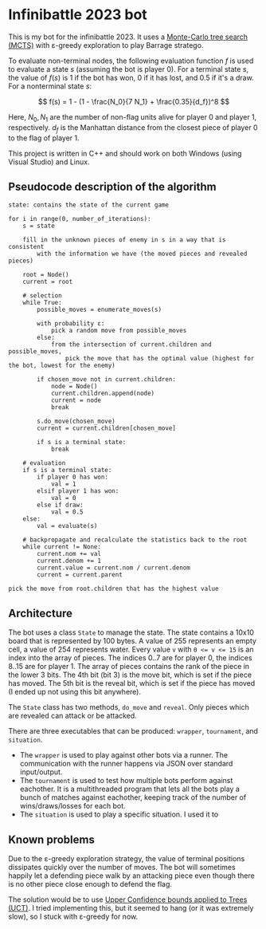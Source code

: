 # Infinibattle 2023 bot

This is my bot for the infinibattle 2023. It uses a [Monte-Carlo tree search (MCTS)](https://en.wikipedia.org/wiki/Monte_Carlo_tree_search) with ε-greedy exploration to play Barrage stratego.

To evaluate non-terminal nodes, the following evaluation function $f$ is used to evaluate a state $s$ (assuming the bot is player 0). For a terminal state $s$, the value of $f(s)$ is 1 if the bot has won, 0 if it has lost, and 0.5 if it's a draw. For a nonterminal state $s$:

$$ f(s) = 1 - (1 - \frac{N_0}{7 N_1} + \frac{0.35}{d_f})^8 $$

Here, $N_0, N_1$ are the number of non-flag units alive for player 0 and player 1, respectively. $d_f$ is the Manhattan distance from the closest piece of player 0 to the flag of player 1.

This project is written in C++ and should work on both Windows (using Visual Studio) and Linux.


## Pseudocode description of the algorithm

```
state: contains the state of the current game

for i in range(0, number_of_iterations):
    s = state
    
    fill in the unknown pieces of enemy in s in a way that is consistent
        with the information we have (the moved pieces and revealed pieces)

    root = Node()
    current = root
    
    # selection
    while True:
        possible_moves = enumerate_moves(s)
        
        with probability ε:
            pick a random move from possible_moves
        else:
            from the intersection of current.children and possible_moves,
                pick the move that has the optimal value (highest for the bot, lowest for the enemy)
        
        if chosen_move not in current.children:
            node = Node()
            current.children.append(node)
            current = node
            break
        
        s.do_move(chosen_move)
        current = current.children[chosen_move]
        
        if s is a terminal state:
            break
    
    # evaluation
    if s is a terminal state:
        if player 0 has won:
            val = 1
        elsif player 1 has won:
            val = 0
        else if draw:
            val = 0.5
    else:
        val = evaluate(s)
    
    # backpropagate and recalculate the statistics back to the root
    while current != None:
        current.nom += val
        current.denom += 1
        current.value = current.nom / current.denom
        current = current.parent

pick the move from root.children that has the highest value
```

## Architecture

The bot uses a class `State` to manage the state. The state contains a 10x10 board that is represented by 100 bytes. A value of 255 represents an empty cell, a value of 254 represents water. Every value `v` with `0 <= v <= 15` is an index into the array of pieces. The indices 0..7 are for player 0, the indices 8..15 are for player 1. The array of pieces contains the rank of the piece in the lower 3 bits. The 4th bit (bit 3) is the move bit, which is set if the piece has moved. The 5th bit is the reveal bit, which is set if the piece has moved (I ended up not using this bit anywhere).

The `State` class has two methods, `do_move` and `reveal`. Only pieces which are revealed can attack or be attacked.

There are three executables that can be produced: `wrapper`, `tournament`, and `situation`.
  - The `wrapper` is used to play against other bots via a runner. The communication with the runner happens via JSON over standard input/output.
  - The `tournament` is used to test how multiple bots perform against eachother. It is a multithreaded program that lets all the bots play a bunch of matches against eachother, keeping track of the number of wins/draws/losses for each bot.
  - The `situation` is used to play a specific situation. I used it to 


## Known problems

Due to the ε-greedy exploration strategy, the value of terminal positions dissipates quickly over the number of moves. The bot will sometimes happily let a defending piece walk by an attacking piece even though there is no other piece close enough to defend the flag.

The solution would be to use [Upper Confidence bounds applied to Trees (UCT)](https://www.chessprogramming.org/UCT). I tried implementing this, but it seemed to hang (or it was extremely slow), so I stuck with ε-greedy for now.
